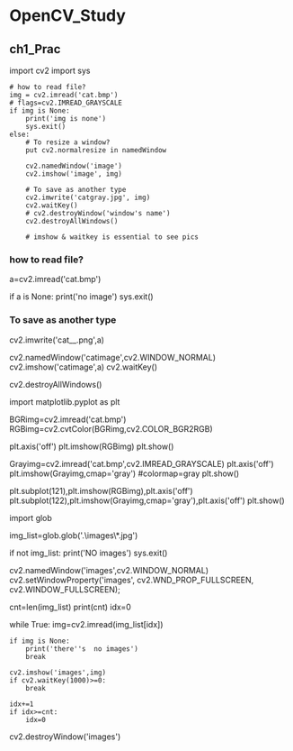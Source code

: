 # OpenCV_Study

## ch1_Prac

import cv2
import sys

```
# how to read file?
img = cv2.imread('cat.bmp')
# flags=cv2.IMREAD_GRAYSCALE
if img is None:
	print('img is none')
	sys.exit()
else:
	# To resize a window?
	put cv2.normalresize in namedWindow
	
	cv2.namedWindow('image')
	cv2.imshow('image', img)
	
	# To save as another type
	cv2.imwrite('catgray.jpg', img)
	cv2.waitKey()
	# cv2.destroyWindow('window's name')
	cv2.destroyAllWindows()
	
	# imshow & waitkey is essential to see pics
```

### how to read file?
a=cv2.imread('cat.bmp')

if a is None:
    print('no image')
    sys.exit()
    
### To save as another type

cv2.imwrite('cat__.png',a)

cv2.namedWindow('catimage',cv2.WINDOW_NORMAL)
cv2.imshow('catimage',a)
cv2.waitKey()

cv2.destroyAllWindows()




import matplotlib.pyplot as plt

BGRimg=cv2.imread('cat.bmp')
RGBimg=cv2.cvtColor(BGRimg,cv2.COLOR_BGR2RGB)

plt.axis('off')
plt.imshow(RGBimg)
plt.show()

Grayimg=cv2.imread('cat.bmp',cv2.IMREAD_GRAYSCALE)
plt.axis('off')
plt.imshow(Grayimg,cmap='gray') #colormap=gray
plt.show()

plt.subplot(121),plt.imshow(RGBimg),plt.axis('off')
plt.subplot(122),plt.imshow(Grayimg,cmap='gray'),plt.axis('off')
plt.show()

import glob

img_list=glob.glob('.\\images\\*.jpg')

if not img_list:
    print('NO images')
    sys.exit()

cv2.namedWindow('images',cv2.WINDOW_NORMAL)
cv2.setWindowProperty('images', cv2.WND_PROP_FULLSCREEN, cv2.WINDOW_FULLSCREEN);

cnt=len(img_list)
print(cnt)
idx=0

while True:
    img=cv2.imread(img_list[idx])

    if img is None:
        print('there''s  no images')
        break
    
    cv2.imshow('images',img)
    if cv2.waitKey(1000)>=0:
        break

    idx+=1
    if idx>=cnt:
        idx=0

cv2.destroyWindow('images')


    

